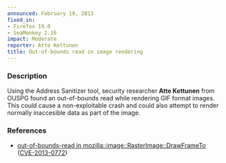 ```yaml
---
announced: February 19, 2013
fixed_in:
- Firefox 19.0
- SeaMonkey 2.16
impact: Moderate
reporter: Atte Kettunen
title: Out-of-bounds read in image rendering
---
```


<h3>Description</h3>

<p>Using the Address Sanitizer tool, security researcher <strong>Atte
Kettunen</strong> from OUSPG found an out-of-bounds read while rendering GIF
format images. This could cause a non-exploitable crash and could also attempt
to render normally inaccesible data as part of the image. 
</p>


<h3>References</h3>

<ul>
  <li><a href="https://bugzilla.mozilla.org/show_bug.cgi?id=801366">
      out-of-bounds-read in mozilla::image::RasterImage::DrawFrameTo</a> (<a href="http://cve.mitre.org/cgi-bin/cvename.cgi?name=CVE-2013-0772" class="ex-ref">CVE-2013-0772</a>)</li>
</ul>




